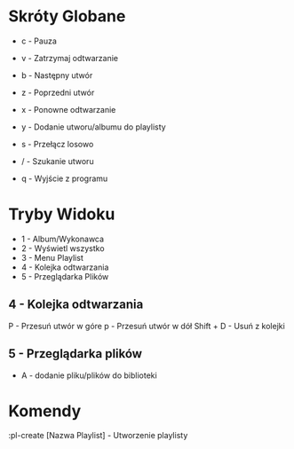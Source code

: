 # Skróty Globane
- c - Pauza
- v - Zatrzymaj odtwarzanie
- b - Następny utwór
- z - Poprzedni utwór 
- x - Ponowne odtwarzanie
- y - Dodanie utworu/albumu do playlisty
- s - Przełącz losowo
- / - Szukanie utworu

- q - Wyjście z programu

# Tryby Widoku
- 1 - Album/Wykonawca
- 2 - Wyświetl wszystko
- 3 - Menu Playlist
- 4 - Kolejka odtwarzania
- 5 - Przeglądarka Plików



## 4 - Kolejka odtwarzania
P - Przesuń utwór w góre
p - Przesuń utwór w dół
Shift + D - Usuń z kolejki

## 5 - Przeglądarka plików
- A - dodanie pliku/plików do biblioteki

# Komendy
:pl-create [Nazwa Playlist] - Utworzenie playlisty
